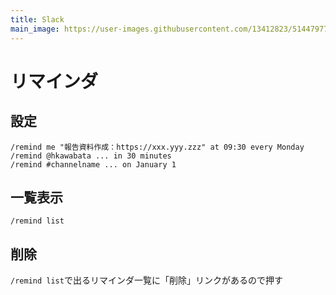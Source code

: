 ```yaml
---
title: Slack
main_image: https://user-images.githubusercontent.com/13412823/51447977-82cf3c80-1d66-11e9-82cc-052ee17bab64.jpg
---
```


# リマインダ

## 設定

```
/remind me "報告資料作成：https://xxx.yyy.zzz" at 09:30 every Monday
/remind @hkawabata ... in 30 minutes
/remind #channelname ... on January 1
```

## 一覧表示

```
/remind list
```

## 削除

`/remind list`で出るリマインダ一覧に「削除」リンクがあるので押す
